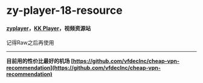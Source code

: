 # zy-player-18-resource

#### [zyplayer](https://github.com/Hunlongyu/ZY-Player)，[KK Player](https://laonongmin.online)，视频资源站

记得Raw之后再使用

---
 
**目前用的性价比最好的机场 [https://github.com/vfdeclnc/cheap-vpn-recommendation](https://github.com/vfdeclnc/cheap-vpn-recommendation)**

